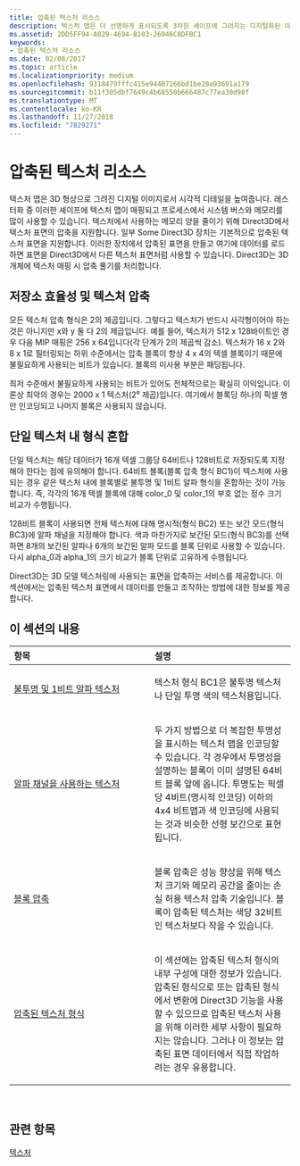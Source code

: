```yaml
---
title: 압축된 텍스처 리소스
description: 텍스처 맵은 더 선명하게 표시되도록 3차원 셰이프에 그려지는 디지털화된 이미지입니다.
ms.assetid: 2DD5FF94-A029-4694-B103-26946C8DFBC1
keywords:
- 압축된 텍스처 리소스
ms.date: 02/08/2017
ms.topic: article
ms.localizationpriority: medium
ms.openlocfilehash: 9318479fffc415e94407166bd1be20a93691a179
ms.sourcegitcommit: b11f305dbf7649c4b68550b666487c77ea30d98f
ms.translationtype: MT
ms.contentlocale: ko-KR
ms.lasthandoff: 11/27/2018
ms.locfileid: "7829271"
---
```

# <a name="compressed-texture-resources"></a>압축된 텍스처 리소스


텍스처 맵은 3D 형상으로 그려진 디지털 이미지로서 시각적 디테일을 높여줍니다. 래스터화 중 이러한 셰이프에 텍스처 맵이 매핑되고 프로세스에서 시스템 버스와 메모리를 많이 사용할 수 있습니다. 텍스처에서 사용하는 메모리 양을 줄이기 위해 Direct3D에서 텍스처 표면의 압축을 지원합니다. 일부 Some Direct3D 장치는 기본적으로 압축된 텍스처 표면을 지원합니다. 이러한 장치에서 압축된 표면을 만들고 여기에 데이터를 로드하면 표면을 Direct3D에서 다른 텍스처 표면처럼 사용할 수 있습니다. Direct3D는 3D 개체에 텍스처 매핑 시 압축 풀기를 처리합니다.

## <a name="span-idstorage-efficiency-and-texture-compressionspanspan-idstorage-efficiency-and-texture-compressionspanspan-idstorage-efficiency-and-texture-compressionspanstorage-efficiency-and-texture-compression"></a><span id="Storage-Efficiency-and-Texture-Compression"></span><span id="storage-efficiency-and-texture-compression"></span><span id="STORAGE-EFFICIENCY-AND-TEXTURE-COMPRESSION"></span>저장소 효율성 및 텍스처 압축


모든 텍스처 압축 형식은 2의 제곱입니다. 그렇다고 텍스처가 반드시 사각형이어야 하는 것은 아니지만 x와 y 둘 다 2의 제곱입니다. 예를 들어, 텍스처가 512 x 128바이트인 경우 다음 MIP 매핑은 256 x 64입니다(각 단계가 2의 제곱씩 감소). 텍스처가 16 x 2와 8 x 1로 필터링되는 하위 수준에서는 압축 블록이 항상 4 x 4의 텍셀 블록이기 때문에 불필요하게 사용되는 비트가 있습니다. 블록의 미사용 부분은 패딩됩니다.

최저 수준에서 불필요하게 사용되는 비트가 있어도 전체적으로는 확실히 이익입니다. 이론상 최악의 경우는 2000 x 1 텍스처(2⁰ 제곱)입니다. 여기에서 블록당 하나의 픽셀 행만 인코딩되고 나머지 블록은 사용되지 않습니다.

## <a name="span-idmixing-formats-within-a-single-texturespanspan-idmixing-formats-within-a-single-texturespanspan-idmixing-formats-within-a-single-texturespanmixing-formats-within-a-single-texture"></a><span id="Mixing-Formats-Within-a-Single-Texture"></span><span id="mixing-formats-within-a-single-texture"></span><span id="MIXING-FORMATS-WITHIN-A-SINGLE-TEXTURE"></span>단일 텍스처 내 형식 혼합


단일 텍스처는 해당 데이터가 16개 텍셀 그룹당 64비트나 128비트로 저장되도록 지정해야 한다는 점에 유의해야 합니다. 64비트 블록(블록 압축 형식 BC1)이 텍스처에 사용되는 경우 같은 텍스처 내에 블록별로 불투명 및 1비트 알파 형식을 혼합하는 것이 가능합니다. 즉, 각각의 16개 텍셀 블록에 대해 color\_0 및 color\_1의 부호 없는 정수 크기 비교가 수행됩니다.

128비트 블록이 사용되면 전체 텍스처에 대해 명시적(형식 BC2) 또는 보간 모드(형식 BC3)에 알파 채널을 지정해야 합니다. 색과 마찬가지로 보간된 모드(형식 BC3)를 선택하면 8개의 보간된 알파나 6개의 보간된 알파 모드를 블록 단위로 사용할 수 있습니다. 다시 alpha\_0과 alpha\_1의 크기 비교가 블록 단위로 고유하게 수행됩니다.

Direct3D는 3D 모델 텍스처링에 사용되는 표면을 압축하는 서비스를 제공합니다. 이 섹션에서는 압축된 텍스처 표면에서 데이터를 만들고 조작하는 방법에 대한 정보를 제공합니다.

## <a name="span-idin-this-sectionspanin-this-section"></a><span id="in-this-section"></span>이 섹션의 내용


<table>
<colgroup>
<col width="50%" />
<col width="50%" />
</colgroup>
<thead>
<tr class="header">
<th align="left">항목</th>
<th align="left">설명</th>
</tr>
</thead>
<tbody>
<tr class="odd">
<td align="left"><p><a href="opaque-and-1-bit-alpha-textures.md">불투명 및 1비트 알파 텍스처</a></p></td>
<td align="left"><p>텍스처 형식 BC1은 불투명 텍스처나 단일 투명 색의 텍스처용입니다.</p></td>
</tr>
<tr class="even">
<td align="left"><p><a href="textures-with-alpha-channels.md">알파 채널을 사용하는 텍스처</a></p></td>
<td align="left"><p>두 가지 방법으로 더 복잡한 투명성을 표시하는 텍스처 맵을 인코딩할 수 있습니다. 각 경우에서 투명성을 설명하는 블록이 이미 설명된 64비트 블록 앞에 옵니다. 투명도는 픽셀당 4비트(명시적 인코딩) 이하의 4x4 비트맵과 색 인코딩에 사용되는 것과 비슷한 선형 보간으로 표현됩니다.</p></td>
</tr>
<tr class="odd">
<td align="left"><p><a href="block-compression.md">블록 압축</a></p></td>
<td align="left"><p>블록 압축은 성능 향상을 위해 텍스처 크기와 메모리 공간을 줄이는 손실 허용 텍스처 압축 기술입니다. 블록이 압축된 텍스처는 색당 32비트인 텍스처보다 작을 수 있습니다.</p></td>
</tr>
<tr class="even">
<td align="left"><p><a href="compressed-texture-formats.md">압축된 텍스처 형식</a></p></td>
<td align="left"><p>이 섹션에는 압축된 텍스처 형식의 내부 구성에 대한 정보가 있습니다. 압축된 형식으로 또는 압축된 형식에서 변환에 Direct3D 기능을 사용할 수 있으므로 압축된 텍스처 사용을 위해 이러한 세부 사항이 필요하지는 않습니다. 그러나 이 정보는 압축된 표면 데이터에서 직접 작업하려는 경우 유용합니다.</p></td>
</tr>
</tbody>
</table>

 

## <a name="span-idrelated-topicsspanrelated-topics"></a><span id="related-topics"></span>관련 항목


[텍스처](textures.md)

 

 




